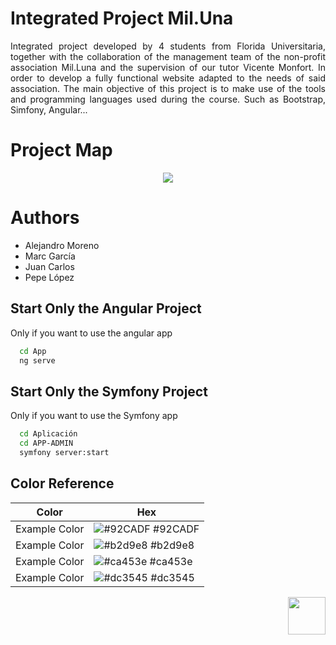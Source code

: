 
 # Integrated Project Mil.Una

<p align="justify">Integrated project developed by 4 students from Florida Universitaria, together with the collaboration of the management team of the non-profit association Mil.Luna and the supervision of our tutor Vicente Monfort. In order to develop a fully functional website adapted to the needs of said association. The main objective of this project is to make use of the tools and programming languages ​​used during the course. Such as Bootstrap, Simfony, Angular...</p>

# Project Map

<p align="center"><img src="https://github.com/alexms2412/Mil.Una/blob/main/documentos/powdev/media/Mapa%20Mental.jpeg"></p>


# Authors

  - Alejandro Moreno
  - Marc García
  - Juan Carlos
  - Pepe López </p>


## Start Only the Angular Project

Only if you want to use the angular app

```bash
  cd App
  ng serve
```

## Start Only the Symfony Project

Only if you want to use the Symfony app

```bash
  cd Aplicación
  cd APP-ADMIN
  symfony server:start
```
    

## Color Reference

| Color             | Hex                                                                |
| ----------------- | ------------------------------------------------------------------ |
| Example Color | ![#92CADF](https://via.placeholder.com/10/92CADF?text=+) #92CADF |
| Example Color | ![#b2d9e8](https://via.placeholder.com/10/b2d9e8?text=+) #b2d9e8 |
| Example Color | ![#ca453e](https://via.placeholder.com/10/ca453e?text=+) #ca453e |
| Example Color | ![#dc3545](https://via.placeholder.com/10/dc3545?text=+) #dc3545 |



<p align="right">
 <img src="https://github.com/alexms2412/Mil.Una/blob/main/media/images/logo.jpeg" width="60"
     height="60"></p>
